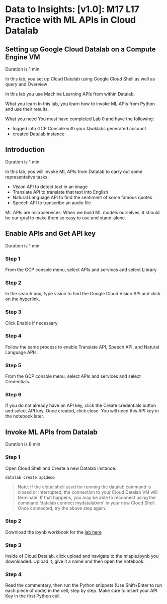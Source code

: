 # Data to Insights: [v1.0]: M17 L17 Practice with ML APIs in Cloud Datalab

## Setting up Google Cloud Datalab on a Compute Engine VM

Duration is 1 min

In this lab, you set up Cloud Datalab using Google Cloud Shell as well as query and Overview

In this lab you use Machine Learning APIs from within Datalab.

What you learn
In this lab, you learn how to invoke ML APIs from Python and use their results.

What you need
You must have completed Lab 0 and have the following:

- logged into GCP Console with your Qwiklabs generated account
- created Datalab instance

## Introduction

Duration is 1 min

In this lab, you will invoke ML APIs from Datalab to carry out some representative tasks:

- Vision API to detect text in an image
- Translate API to translate that text into English
- Natural Language API to find the sentiment of some famous quotes
- Speech API to transcribe an audio file

ML APIs are microservices. When we build ML models ourselves, it should be our goal to make them so easy to use and stand-alone.

## Enable APIs and Get API key

Duration is 1 min

### Step 1

From the GCP console menu, select APIs and services and select Library

### Step 2

In the search box, type vision to find the Google Cloud Vision API and click on the hyperlink.

### Step 3

Click Enable if necessary

### Step 4

Follow the same process to enable Translate API, Speech API, and Natural Language APIs.

### Step 5

From the GCP console menu, select APIs and services and select Credentials.

### Step 6

If you do not already have an API key, click the Create credentials button and select API key. Once created, click close. You will need this API key in the notebook later.

## Invoke ML APIs from Datalab

Duration is 8 min

### Step 1

Open Cloud Shell and Create a new Datalab instance:

`datalab create apidemo`

> Note: If the cloud shell used for running the datalab command is closed or interrupted, the connection to your Cloud Datalab VM will terminate. If that happens, you may be able to reconnect using the command ‘datalab connect mydatalabvm' in your new Cloud Shell. Once connected, try the above step again.

### Step 2

Download the ipynb workbook for the [lab here](https://storage.googleapis.com/data-insights-course/mlapis.ipynb)

### Step 3

Inside of Cloud Datalab, click upload and navigate to the mlapis.ipynb you downloaded. Upload it, give it a name and then open the notebook.

### Step 4

Read the commentary, then run the Python snippets (Use Shift+Enter to run each piece of code) in the cell, step by step. Make sure to insert your API Key in the first Python cell.
